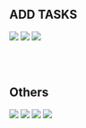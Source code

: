 ## ADD TASKS

<img src="https://github.com/duressa-feyissa/2023-project-phase-mobile-tasks/blob/main/on-boarding/add_task/screenshot/addTask.png"> <img src="https://github.com/duressa-feyissa/2023-project-phase-mobile-tasks/blob/main/on-boarding/add_task/screenshot/customizeAddTask.png">  <img src="https://github.com/duressa-feyissa/2023-project-phase-mobile-tasks/blob/main/on-boarding/todo_list/screenshot/todoList.png">

<br /><br />
## Others
<img src="https://github.com/duressa-feyissa/2023-project-phase-mobile-tasks/blob/main/on-boarding/todo_list/screenshot/customizeTodoList.png"> <img src="https://github.com/duressa-feyissa/2023-project-phase-mobile-tasks/blob/main/on-boarding/task_detail/screenshot/taskDetail.png"> <img src="https://github.com/duressa-feyissa/2023-project-phase-mobile-tasks/blob/main/on-boarding/task_detail/screenshot/customizeTaskDetail.png"> <img src="https://github.com/duressa-feyissa/2023-project-phase-mobile-tasks/blob/main/on-boarding/todo_list_home/screenshoot/home.png" >
